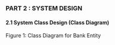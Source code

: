 ### PART 2 : SYSTEM DESIGN ###
#### 2.1 System Class Design (Class Diagram) ####

Figure 1: Class Diagram for Bank Entity

